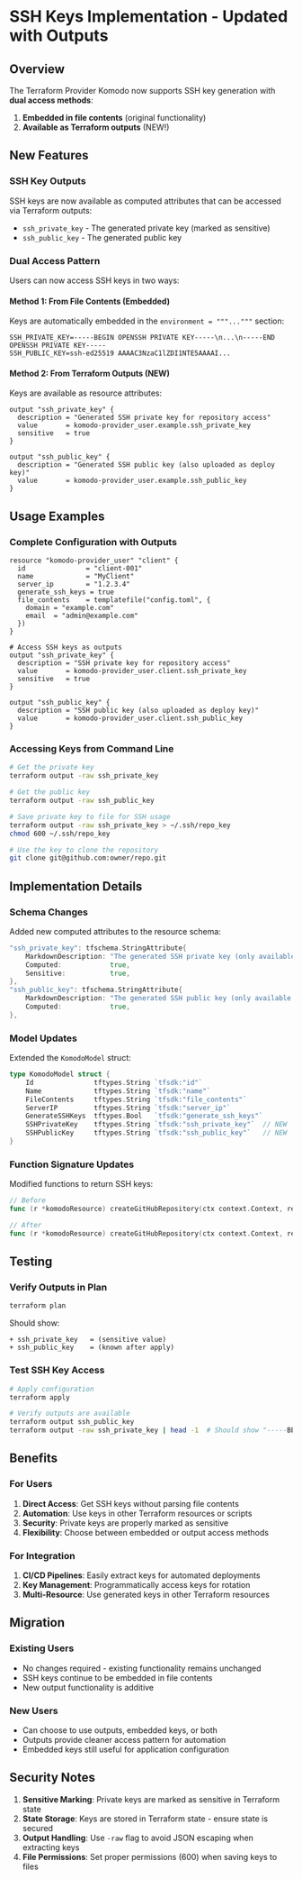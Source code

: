 # SSH Keys Implementation - Updated with Outputs

## Overview

The Terraform Provider Komodo now supports SSH key generation with **dual access methods**:

1. **Embedded in file contents** (original functionality)
2. **Available as Terraform outputs** (NEW!)

## New Features

### SSH Key Outputs
SSH keys are now available as computed attributes that can be accessed via Terraform outputs:

- `ssh_private_key` - The generated private key (marked as sensitive)
- `ssh_public_key` - The generated public key

### Dual Access Pattern
Users can now access SSH keys in two ways:

#### Method 1: From File Contents (Embedded)
Keys are automatically embedded in the `environment = """..."""` section:
```
SSH_PRIVATE_KEY=-----BEGIN OPENSSH PRIVATE KEY-----\n...\n-----END OPENSSH PRIVATE KEY-----
SSH_PUBLIC_KEY=ssh-ed25519 AAAAC3NzaC1lZDI1NTE5AAAAI...
```

#### Method 2: From Terraform Outputs (NEW)
Keys are available as resource attributes:
```hcl
output "ssh_private_key" {
  description = "Generated SSH private key for repository access"
  value       = komodo-provider_user.example.ssh_private_key
  sensitive   = true
}

output "ssh_public_key" {
  description = "Generated SSH public key (also uploaded as deploy key)"
  value       = komodo-provider_user.example.ssh_public_key
}
```

## Usage Examples

### Complete Configuration with Outputs

```hcl
resource "komodo-provider_user" "client" {
  id               = "client-001"
  name             = "MyClient"
  server_ip        = "1.2.3.4"
  generate_ssh_keys = true
  file_contents    = templatefile("config.toml", {
    domain = "example.com"
    email  = "admin@example.com"
  })
}

# Access SSH keys as outputs
output "ssh_private_key" {
  description = "SSH private key for repository access"
  value       = komodo-provider_user.client.ssh_private_key
  sensitive   = true
}

output "ssh_public_key" {
  description = "SSH public key (also uploaded as deploy key)"
  value       = komodo-provider_user.client.ssh_public_key
}
```

### Accessing Keys from Command Line

```bash
# Get the private key
terraform output -raw ssh_private_key

# Get the public key  
terraform output -raw ssh_public_key

# Save private key to file for SSH usage
terraform output -raw ssh_private_key > ~/.ssh/repo_key
chmod 600 ~/.ssh/repo_key

# Use the key to clone the repository
git clone git@github.com:owner/repo.git
```

## Implementation Details

### Schema Changes
Added new computed attributes to the resource schema:

```go
"ssh_private_key": tfschema.StringAttribute{
    MarkdownDescription: "The generated SSH private key (only available when generate_ssh_keys is true)",
    Computed:            true,
    Sensitive:           true,
},
"ssh_public_key": tfschema.StringAttribute{
    MarkdownDescription: "The generated SSH public key (only available when generate_ssh_keys is true)",
    Computed:            true,
},
```

### Model Updates
Extended the `KomodoModel` struct:

```go
type KomodoModel struct {
    Id               tftypes.String `tfsdk:"id"`
    Name             tftypes.String `tfsdk:"name"`
    FileContents     tftypes.String `tfsdk:"file_contents"`
    ServerIP         tftypes.String `tfsdk:"server_ip"`
    GenerateSSHKeys  tftypes.Bool   `tfsdk:"generate_ssh_keys"`
    SSHPrivateKey    tftypes.String `tfsdk:"ssh_private_key"`  // NEW
    SSHPublicKey     tftypes.String `tfsdk:"ssh_public_key"`   // NEW
}
```

### Function Signature Updates
Modified functions to return SSH keys:

```go
// Before
func (r *komodoResource) createGitHubRepository(ctx context.Context, repoName string, fileContents string, generateSSHKeys bool) error

// After  
func (r *komodoResource) createGitHubRepository(ctx context.Context, repoName string, fileContents string, generateSSHKeys bool) (string, string, error)
```

## Testing

### Verify Outputs in Plan
```bash
terraform plan
```

Should show:
```
+ ssh_private_key   = (sensitive value)
+ ssh_public_key    = (known after apply)
```

### Test SSH Key Access
```bash
# Apply configuration
terraform apply

# Verify outputs are available
terraform output ssh_public_key
terraform output -raw ssh_private_key | head -1  # Should show "-----BEGIN OPENSSH PRIVATE KEY-----"
```

## Benefits

### For Users
1. **Direct Access**: Get SSH keys without parsing file contents
2. **Automation**: Use keys in other Terraform resources or scripts
3. **Security**: Private keys are properly marked as sensitive
4. **Flexibility**: Choose between embedded or output access methods

### For Integration
1. **CI/CD Pipelines**: Easily extract keys for automated deployments
2. **Key Management**: Programmatically access keys for rotation
3. **Multi-Resource**: Use generated keys in other Terraform resources

## Migration

### Existing Users
- No changes required - existing functionality remains unchanged
- SSH keys continue to be embedded in file contents
- New output functionality is additive

### New Users
- Can choose to use outputs, embedded keys, or both
- Outputs provide cleaner access pattern for automation
- Embedded keys still useful for application configuration

## Security Notes

1. **Sensitive Marking**: Private keys are marked as sensitive in Terraform state
2. **State Storage**: Keys are stored in Terraform state - ensure state is secured
3. **Output Handling**: Use `-raw` flag to avoid JSON escaping when extracting keys
4. **File Permissions**: Set proper permissions (600) when saving keys to files

